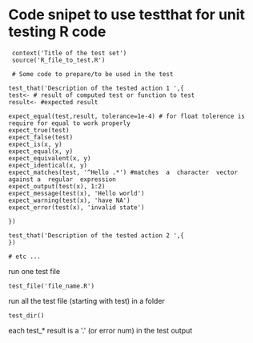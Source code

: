 # Code snipet to use testthat for unit testing R code

     context('Title of the test set')
     source('R_file_to_test.R')

     # Some code to prepare/to be used in the test

    test_that('Description of the tested action 1 ',{
    test<- # result of computed test or function to test
    result<- #expected result

    expect_equal(test,result, tolerance=1e-4) # for float tolerence is require for equal to work properly
    expect_true(test)
    expect_false(test)
    expect_is(x, y)
    expect_equal(x, y)
    expect_equivalent(x, y)
    expect_identical(x, y)
    expect_matches(test, '^Hello .*') #matches  a  character  vector  against a  regular  expression
    expect_output(test(x), 1:2)
    expect_message(test(x), 'Hello world')
    expect_warning(test(x), 'have NA')
    expect_error(test(x), 'invalid state')

    })

    test_that('Description of the tested action 2 ',{
    })

    # etc ...


run one test file

    test_file('file_name.R')


run all the test file (starting with test) in a folder

    test_dir()


each test_* result is a '.' (or error num) in the test output
